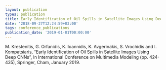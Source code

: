 ```yaml
---
layout: publication
types: publication
title: Early Identification of Oil Spills in Satellite Images Using Deep CNNs
date: '2018-09-27T12:24:59+03:00'
tags: conference_publications
publication_date: '2019-01-01T00:00:00'
---
```

M. Krestenitis, G. Orfanidis, K. Ioannidis, K. Avgerinakis, S. Vrochidis and I. Kompatsiaris, “Early Identification of Oil Spills in Satellite Images Using Deep CNNs”, In International Conference on Multimedia Modeling (pp. 424-435), Springer, Cham, January 2019.
